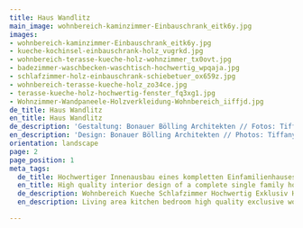 ```yaml
---
title: Haus Wandlitz
main_image: wohnbereich-kaminzimmer-Einbauschrank_eitk6y.jpg
images:
- wohnbereich-kaminzimmer-Einbauschrank_eitk6y.jpg
- kueche-kochinsel-einbauschrank-holz_vugrkd.jpg
- wohnbereich-terasse-kueche-holz-wohnzimmer_tx0ovt.jpg
- badezimmer-waschbecken-waschtisch-hochwertig_wpqaja.jpg
- schlafzimmer-holz-einbauschrank-schiebetuer_ox659z.jpg
- wohnbereich-terasse-kueche-holz_zo34ce.jpg
- terasse-kueche-holz-hochwertig-fenster_fq3xg1.jpg
- Wohnzimmer-Wandpaneele-Holzverkleidung-Wohnbereich_iiffjd.jpg
de_title: Haus Wandlitz
en_title: Haus Wandlitz
de_description: 'Gestaltung: Bonauer Bölling Architekten // Fotos: Tiffany Taraska'
en_description: 'Design: Bonauer Bölling Architekten // Photos: Tiffany Taraska'
orientation: landscape
page: 2
page_position: 1
meta_tags:
  de_title: Hochwertiger Innenausbau eines kompletten Einfamilienhauses
  en_title: High quality interior design of a complete single family house
  de_description: Wohnbereich Kueche Schlafzimmer Hochwertig Exklusiv Holz
  en_description: Living area kitchen bedroom high quality exclusive wood

---
```

